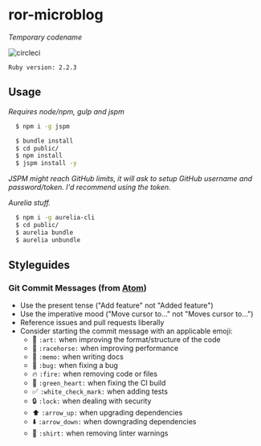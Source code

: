 # ror-microblog
*Temporary codename*

![circleci](https://circleci.com/gh/Mteuahasan/ror-microblog.svg?style=shield&circle-token=1af1aff1bff43a4498d5847795c6c0d648544772)

`Ruby version: 2.2.3`

## Usage

*Requires node/npm, gulp and jspm*
```sh
  $ npm i -g jspm
```

```sh
  $ bundle install
  $ cd public/
  $ npm install
  $ jspm install -y
```
*JSPM might reach GitHub limits, it will ask to setup GitHub username and password/token. I'd recommend using the token.*

*Aurelia stuff.*
```sh
  $ npm i -g aurelia-cli
  $ cd public/
  $ aurelia bundle
  $ aurelia unbundle
```


## Styleguides

### Git Commit Messages (from [Atom](https://github.com/atom/atom/blob/master/CONTRIBUTING.md))

* Use the present tense ("Add feature" not "Added feature")
* Use the imperative mood ("Move cursor to..." not "Moves cursor to...")
* Reference issues and pull requests liberally
* Consider starting the commit message with an applicable emoji:
    * :art: `:art:` when improving the format/structure of the code
    * :racehorse: `:racehorse:` when improving performance
    * :memo: `:memo:` when writing docs
    * :bug: `:bug:` when fixing a bug
    * :fire: `:fire:` when removing code or files
    * :green_heart: `:green_heart:` when fixing the CI build
    * :white_check_mark: `:white_check_mark:` when adding tests
    * :lock: `:lock:` when dealing with security
    * :arrow_up: `:arrow_up:` when upgrading dependencies
    * :arrow_down: `:arrow_down:` when downgrading dependencies
    * :shirt: `:shirt:` when removing linter warnings
